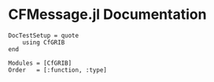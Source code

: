 # CFMessage.jl Documentation

```@meta
DocTestSetup = quote
    using CfGRIB
end
```

```@autodocs
Modules = [CfGRIB]
Order   = [:function, :type]
```
